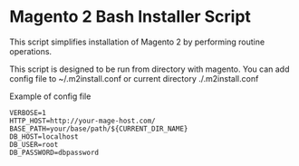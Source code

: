 # Magento 2 Bash Installer Script
This script simplifies installation of Magento 2 by performing routine operations.

This script is designed to be run from directory with magento.
You can add config file to ~/.m2install.conf or current directory ./.m2install.conf

Example of config file
```
VERBOSE=1
HTTP_HOST=http://your-mage-host.com/
BASE_PATH=your/base/path/${CURRENT_DIR_NAME}
DB_HOST=localhost
DB_USER=root
DB_PASSWORD=dbpassword
```
